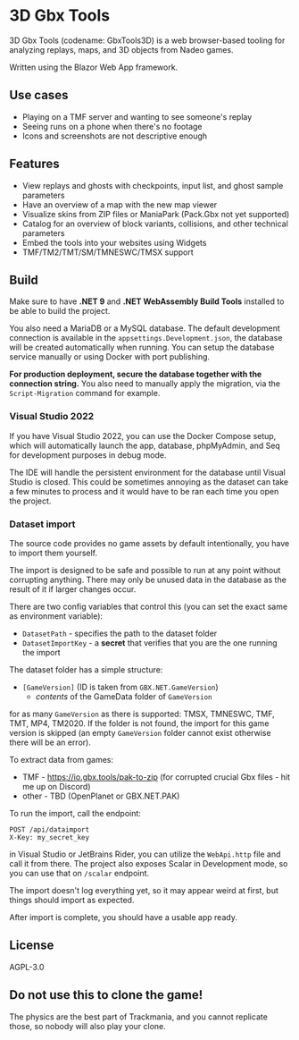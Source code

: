 # 3D Gbx Tools

3D Gbx Tools (codename: GbxTools3D) is a web browser-based tooling for analyzing replays, maps, and 3D objects from Nadeo games.

Written using the Blazor Web App framework.

## Use cases

- Playing on a TMF server and wanting to see someone's replay
- Seeing runs on a phone when there's no footage
- Icons and screenshots are not descriptive enough

## Features

- View replays and ghosts with checkpoints, input list, and ghost sample parameters
- Have an overview of a map with the new map viewer
- Visualize skins from ZIP files or ManiaPark (Pack.Gbx not yet supported)
- Catalog for an overview of block variants, collisions, and other technical parameters
- Embed the tools into your websites using Widgets
- TMF/TM2/TMT/SM/TMNESWC/TMSX support

## Build

Make sure to have **.NET 9** and **.NET WebAssembly Build Tools** installed to be able to build the project.

You also need a MariaDB or a MySQL database. The default development connection is available in the `appsettings.Development.json`, the database will be created automatically when running. You can setup the database service manually or using Docker with port publishing.

**For production deployment, secure the database together with the connection string.** You also need to manually apply the migration, via the `Script-Migration` command for example.

### Visual Studio 2022

If you have Visual Studio 2022, you can use the Docker Compose setup, which will automatically launch the app, database, phpMyAdmin, and Seq for development purposes in debug mode.

The IDE will handle the persistent environment for the database until Visual Studio is closed. This could be sometimes annoying as the dataset can take a few minutes to process and it would have to be ran each time you open the project.

### Dataset import

The source code provides no game assets by default intentionally, you have to import them yourself.

The import is designed to be safe and possible to run at any point without corrupting anything. There may only be unused data in the database as the result of it if larger changes occur.

There are two config variables that control this (you can set the exact same as environment variable):

- `DatasetPath` - specifies the path to the dataset folder
- `DatasetImportKey` - a **secret** that verifies that you are the one running the import

The dataset folder has a simple structure:

- `[GameVersion]` (ID is taken from `GBX.NET.GameVersion`)
  - *contents* of the GameData folder of `GameVersion`

for as many `GameVersion` as there is supported: TMSX, TMNESWC, TMF, TMT, MP4, TM2020. If the folder is not found, the import for this game version is skipped (an empty `GameVersion` folder cannot exist otherwise there will be an error).

To extract data from games:

- TMF - https://io.gbx.tools/pak-to-zip (for corrupted crucial Gbx files - hit me up on Discord)
- other - TBD (OpenPlanet or GBX.NET.PAK)

To run the import, call the endpoint:

```
POST /api/dataimport
X-Key: my_secret_key
```

in Visual Studio or JetBrains Rider, you can utilize the `WebApi.http` file and call it from there. The project also exposes Scalar in Development mode, so you can use that on `/scalar` endpoint.

The import doesn't log everything yet, so it may appear weird at first, but things should import as expected.

After import is complete, you should have a usable app ready.

## License

AGPL-3.0

## Do not use this to clone the game!

The physics are the best part of Trackmania, and you cannot replicate those, so nobody will also play your clone.
